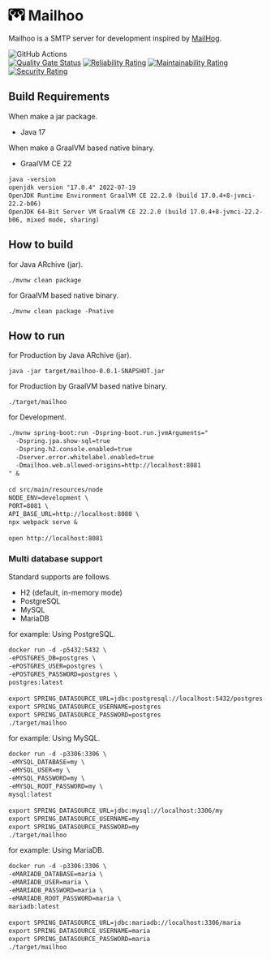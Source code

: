 <img src="https://raw.githubusercontent.com/yo1000/mailhoo/master/src/main/resources/node/src/components/mailhoo_logo.svg" width="32"> Mailhoo
=======

Mailhoo is a SMTP server for development inspired by [MailHog](https://github.com/mailhog/MailHog).

![GitHub Actions](https://github.com/yo1000/mailhoo/actions/workflows/mailhoo.yml/badge.svg)<br>
[![Quality Gate Status](https://sonarcloud.io/api/project_badges/measure?project=yo1000_mailhoo&metric=alert_status)](https://sonarcloud.io/summary/new_code?id=yo1000_mailhoo)
[![Reliability Rating](https://sonarcloud.io/api/project_badges/measure?project=yo1000_mailhoo&metric=reliability_rating)](https://sonarcloud.io/summary/new_code?id=yo1000_mailhoo)
[![Maintainability Rating](https://sonarcloud.io/api/project_badges/measure?project=yo1000_mailhoo&metric=sqale_rating)](https://sonarcloud.io/summary/new_code?id=yo1000_mailhoo)
[![Security Rating](https://sonarcloud.io/api/project_badges/measure?project=yo1000_mailhoo&metric=security_rating)](https://sonarcloud.io/summary/new_code?id=yo1000_mailhoo)


Build Requirements
------------------

When make a jar package.

- Java 17

When make a GraalVM based native binary.

- GraalVM CE 22

```shell
java -version
openjdk version "17.0.4" 2022-07-19
OpenJDK Runtime Environment GraalVM CE 22.2.0 (build 17.0.4+8-jvmci-22.2-b06)
OpenJDK 64-Bit Server VM GraalVM CE 22.2.0 (build 17.0.4+8-jvmci-22.2-b06, mixed mode, sharing)
```


How to build
------------

for Java ARchive (jar).

```shell
./mvnw clean package
```

for GraalVM based native binary.

```shell
./mvnw clean package -Pnative
```


How to run
----------

for Production by Java ARchive (jar).

```shell
java -jar target/mailhoo-0.0.1-SNAPSHOT.jar
```

for Production by GraalVM based native binary.

```shell
./target/mailhoo
```

for Development.

```shell
./mvnw spring-boot:run -Dspring-boot.run.jvmArguments="
  -Dspring.jpa.show-sql=true
  -Dspring.h2.console.enabled=true
  -Dserver.error.whitelabel.enabled=true
  -Dmailhoo.web.allowed-origins=http://localhost:8081
" &

cd src/main/resources/node
NODE_ENV=development \
PORT=8081 \
API_BASE_URL=http://localhost:8080 \
npx webpack serve &

open http://localhost:8081
```


### Multi database support

Standard supports are follows.

- H2 (default, in-memory mode)
- PostgreSQL
- MySQL
- MariaDB

for example: Using PostgreSQL.

```shell
docker run -d -p5432:5432 \
-ePOSTGRES_DB=postgres \
-ePOSTGRES_USER=postgres \
-ePOSTGRES_PASSWORD=postgres \
postgres:latest

export SPRING_DATASOURCE_URL=jdbc:postgresql://localhost:5432/postgres
export SPRING_DATASOURCE_USERNAME=postgres
export SPRING_DATASOURCE_PASSWORD=postgres
./target/mailhoo
```

for example: Using MySQL.

```shell
docker run -d -p3306:3306 \
-eMYSQL_DATABASE=my \
-eMYSQL_USER=my \
-eMYSQL_PASSWORD=my \
-eMYSQL_ROOT_PASSWORD=my \
mysql:latest

export SPRING_DATASOURCE_URL=jdbc:mysql://localhost:3306/my
export SPRING_DATASOURCE_USERNAME=my
export SPRING_DATASOURCE_PASSWORD=my
./target/mailhoo
```

for example: Using MariaDB.

```shell
docker run -d -p3306:3306 \
-eMARIADB_DATABASE=maria \
-eMARIADB_USER=maria \
-eMARIADB_PASSWORD=maria \
-eMARIADB_ROOT_PASSWORD=maria \
mariadb:latest

export SPRING_DATASOURCE_URL=jdbc:mariadb://localhost:3306/maria
export SPRING_DATASOURCE_USERNAME=maria
export SPRING_DATASOURCE_PASSWORD=maria
./target/mailhoo
```
